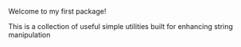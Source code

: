 Welcome to my first package!

This is a collection of useful simple utilities built for enhancing string manipulation